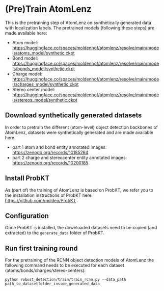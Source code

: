 # (Pre)Train AtomLenz

This is the pretraining step of AtomLenz on synthetically generated data with localization labels.
The pretrained models (following these steps) are made available here:
* Atom model: https://huggingface.co/spaces/moldenhof/atomlenz/resolve/main/models/atoms_model/synthetic.ckpt
* Bond model: https://huggingface.co/spaces/moldenhof/atomlenz/resolve/main/models/bonds_model/synthetic.ckpt
* Charge model: https://huggingface.co/spaces/moldenhof/atomlenz/resolve/main/models/charges_model/synthetic.ckpt
* Stereo center model: https://huggingface.co/spaces/moldenhof/atomlenz/resolve/main/models/stereos_model/synthetic.ckpt

## Download synthetically generated datasets

In order to pretrain the different (atom-level) object detection backbones of AtomLenz, datasets were synthetically generated and are made available here:

* part 1 atom and bond entity annotated images: https://zenodo.org/records/10185264
* part 2 charge and stereocenter entity annotated images: https://zenodo.org/records/10200185

## Install ProbKT

As (part of) the training of AtomLenz is based on ProbKT, we refer you to the installation instructions of ProbKT here: https://github.com/molden/ProbKT .

## Configuration

Once ProbKT is installed, the downloaded datasets need to be copied (and extracted) to the ``generate_data`` folder of ProbKT.

## Run first training round

For the pretraining of the RCNN object detection models of AtomLenz the following command needs to be executed for each dataset (atoms/bonds/charges/stereo-centers):

```
python robust_detection/train/train_rcnn.py --data_path path_to_datasetfolder_inside_generated_data
```
